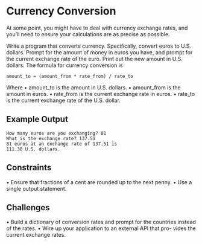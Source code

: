 #  Currency Conversion

At some point, you might have to deal with currency
exchange rates, and you’ll need to ensure your calculations
are as precise as possible.

Write a program that converts currency. Specifically, convert
euros to U.S. dollars. Prompt for the amount of money in
euros you have, and prompt for the current exchange rate
of the euro. Print out the new amount in U.S. dollars. The
formula for currency conversion is

```
amount_to = (amount_from * rate_from) / rate_to
```

Where
• amount_to is the amount in U.S. dollars.
• amount_from is the amount in euros.
• rate_from is the current exchange rate in euros.
• rate_to is the current exchange rate of the U.S. dollar.


## Example Output

```
How many euros are you exchanging? 81
What is the exchange rate? 137.51
81 euros at an exchange rate of 137.51 is
111.38 U.S. dollars.
```

## Constraints

• Ensure that fractions of a cent are rounded up to the next penny.
• Use a single output statement.

## Challenges

• Build a dictionary of conversion rates and prompt for
the countries instead of the rates.
• Wire up your application to an external API that pro-
vides the current exchange rates.

